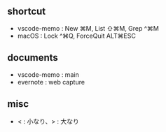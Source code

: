 ## shortcut
- vscode-memo : New ⌘M, List ⇧⌘M, Grep ^⌘M
- macOS : Lock ^⌘Q, ForceQuit ALT⌘ESC

## documents
- vscode-memo : main
- evernote : web capture

## misc
- < : 小なり、> : 大なり
